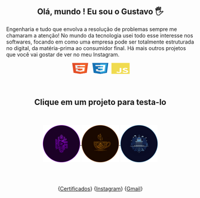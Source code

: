 
<h2 align="center">Olá, mundo ! Eu sou o Gustavo 🖐️</h2>

<p align= "">
   Engenharia e tudo que envolva a resolução de problemas sempre me chamaram a atenção! No mundo da tecnologia usei todo esse interesse nos softwares, focando em como uma empresa pode ser totalmente estruturada no digital, da matéria-prima ao consumidor final. Há mais outros projetos que você vai gostar de ver no meu Instagram.  
</p>


<!-- - - - - - - - - - - - -   TECNOLOGIAS   - - - - - - - - - - - - - - - - -->

<div style="display: inline_block" align="center">

  <img align="center" height="30" width="50" src="https://raw.githubusercontent.com/devicons/devicon/master/icons/html5/html5-original.svg"> 
  <img align="center" height="30" width="50" src="https://raw.githubusercontent.com/devicons/devicon/master/icons/css3/css3-original.svg">
  <img align="center" height="30" width="50" src="https://raw.githubusercontent.com/devicons/devicon/master/icons/javascript/javascript-plain.svg">
</div>



<br>
<br>



<!-- - - - - - - - - - - - -   PROJETOS   - - - - - - - - - - - - - - - - -->

<h2 align="center">Clique em um projeto para testa-lo</h2>
<br>

<div  align="center">
     
 [<img align="center" width="100px" src="https://github.com/Gustavoo-Campos/Gustavoo-Campos/blob/main/img/assinatura.png"> ](https://gustavoo-campos.github.io/Alfa/)  [<img align="center" width="100px" src="https://github.com/Gustavoo-Campos/Gustavoo-Campos/blob/main/img/loja.png"> ](https://gustavoo-campos.github.io/Bravo/) [<img align="center" width="100px" src="https://github.com/Gustavoo-Campos/Gustavoo-Campos/blob/main/img/portfolio.png"> ](https://gustavoo-campos.github.io/InovArch/) 
</div>

<br>
<br>


<!-- - - - - - - - - - - - -   MÍDIAS   - - - - - - - - - - - - - - - - -->


<div style="display: inline_block" align="center">
<p>
   
 {[Certificados](https://github.com/Gustavoo-Campos/Gustavoo-Campos/tree/main/img/certificados)}  {[Instagram](https://instagram.com/gustavo.prog)}  {[Gmail](mailto:gustavoprogp@gmail.com)}
</p>
</div>



